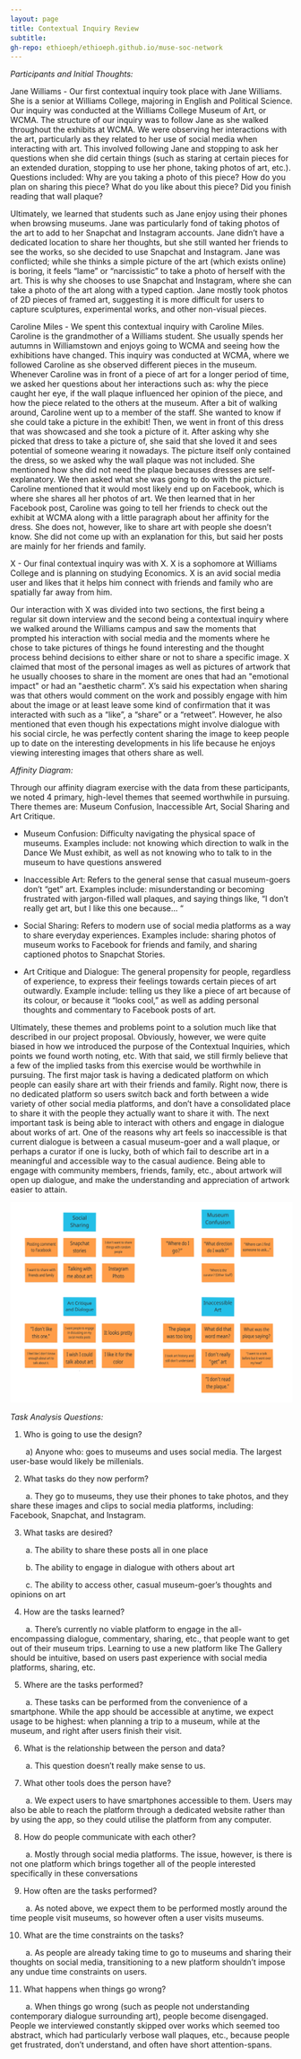 ```yaml
---
layout: page
title: Contextual Inquiry Review
subtitle: 
gh-repo: ethioeph/ethioeph.github.io/muse-soc-network
---
```


_Participants and Initial Thoughts:_

Jane Williams - Our first contextual inquiry took place with Jane Williams.  She is a senior at Williams College, majoring in English and Political Science.  Our inquiry was conducted at the Williams College Museum of Art, or WCMA.  The structure of our inquiry was to follow Jane as she walked throughout the exhibits at WCMA.  We were observing her interactions with the art, particularly as they related to her use of social media when interacting with art.  This involved following Jane and stopping to ask her questions when she did certain things (such as staring at certain pieces for an extended duration, stopping to use her phone, taking photos of art, etc.).  Questions included: Why are you taking a photo of this piece?  How do you plan on sharing this piece?  What do you like about this piece?  Did you finish reading that wall plaque?

Ultimately, we learned that students such as Jane enjoy using their phones when browsing museums.  Jane was particularly fond of taking photos of the art to add to her Snapchat and Instagram accounts.  Jane didn’t have a dedicated location to share her thoughts, but she still wanted her friends to see the works, so she decided to use Snapchat and Instagram.  Jane was conflicted; while she thinks a simple picture of the art (which exists online) is boring, it feels “lame” or “narcissistic” to take a photo of herself with the art.  This is why she chooses to use Snapchat and Instagram, where she can take a photo of the art along with a typed caption.  Jane mostly took photos of 2D pieces of framed art, suggesting it is more difficult for users to capture sculptures, experimental works, and other non-visual pieces.

Caroline Miles - We spent this contextual inquiry with Caroline Miles. Caroline is the grandmother of a Williams student. She usually spends her autumns in Williamstown and enjoys going to WCMA and seeing how the exhibitions have changed. This inquiry was conducted at WCMA, where we followed Caroline as she observed different pieces in the museum. Whenever Caroline was in front of a piece of art for a longer period of time, we asked her questions about her interactions such as: why the piece caught her eye, if the wall plaque influenced her opinion of the piece, and how the piece related to the others at the museum.  After a bit of walking around, Caroline went up to a member of the staff. She wanted to know if she could take a picture in the exhibit! Then, we went in front of this dress that was showcased and she took a picture of it. After asking why she picked that dress to take a picture of, she said that she loved it and sees potential of someone wearing it nowadays. The picture itself only contained the dress, so we asked why the wall plaque was not included. She mentioned how she did not need the plaque becauses dresses are self-explanatory. We then asked what she was going to do with the picture. Caroline mentioned that it would most likely end up on Facebook, which is where she shares all her photos of art. We then learned that in her Facebook post, Caroline was going to tell her friends to check out the exhibit at WCMA along with a little paragraph about her affinity for the dress.  She does not, however, like to share art with people she doesn’t know. She did not come up with an explanation for this, but said her posts are mainly for her friends and family. 

X - Our final contextual inquiry was with X. X is a sophomore at Williams College and is planning on studying Economics. X is an avid social media user and likes that it helps him connect with friends and family who are spatially far away from him. 

Our interaction with X was divided into two sections, the first being a regular sit down interview and the second being a contextual inquiry where we walked around the Williams campus and saw the moments that prompted his interaction with social media and the moments where he chose to take pictures of things he found interesting and the thought process behind decisions to either share or not to share a specific image.  X claimed that most of the personal images as well as pictures of artwork that he usually chooses to share in the moment are ones that had an "emotional impact" or had an "aesthetic charm”.  X’s said his expectation when sharing was that others would comment on the work and possibly engage with him about the image or at least leave some kind of confirmation that it was interacted with such as a “like”, a “share” or a “retweet”. However, he also mentioned that even though his expectations might involve dialogue with his social circle, he was perfectly content sharing the image to keep people up to date on the interesting developments in his life because he enjoys viewing interesting images that others share as well.


_Affinity Diagram:_

Through our affinity diagram exercise with the data from these participants, we noted 4 primary, high-level themes that seemed worthwhile in pursuing.  There themes are: Museum Confusion, Inaccessible Art, Social Sharing and Art Critique.

* Museum Confusion: Difficulty navigating the physical space of museums.  Examples include: not knowing which direction to walk in the Dance We Must exhibit, as well as not knowing who to talk to in the museum to have questions answered

* Inaccessible Art: Refers to the general sense that casual museum-goers don’t “get” art.  Examples include: misunderstanding or becoming frustrated with jargon-filled wall plaques, and saying things like, “I don’t really get art, but I like this one because... “

* Social Sharing: Refers to modern use of social media platforms as a way to share everyday experiences.  Examples include: sharing photos of museum works to Facebook for friends and family, and sharing captioned photos to Snapchat Stories.

* Art Critique and Dialogue: The general propensity for people, regardless of experience, to express their feelings towards certain pieces of art outwardly.  Example include: telling us they like a piece of art because of its colour, or because it “looks cool,” as well as adding personal thoughts and commentary to Facebook posts of art.

Ultimately, these themes and problems point to a solution much like that described in our project proposal.  Obviously, however, we were quite biased in how we introduced the purpose of the Contextual Inquiries, which points we found worth noting, etc.  With that said, we still firmly believe that a few of the implied tasks from this exercise would be worthwhile in pursuing.  The first major task is having a dedicated platform on which people can easily share art with their friends and family.  Right now, there is no dedicated platform so users switch back and forth between a wide variety of other social media platforms, and don’t have a consolidated place to share it with the people they actually want to share it with.  The next important task is being able to interact with others and engage in dialogue about works of art.  One of the reasons why art feels so inaccessible is that current dialogue is between a casual museum-goer and a wall plaque, or perhaps a curator if one is lucky, both of which fail to describe art in a meaningful and accessible way to the casual audience.  Being able to engage with community members, friends, family, etc., about artwork will open up dialogue, and make the understanding and appreciation of artwork easier to attain.

![Affinity Diagram](./Affinity_diagram_digital.png)

_Task Analysis Questions:_

1. Who is going to use the design?

&nbsp;&nbsp;&nbsp;&nbsp;&nbsp;&nbsp; a) Anyone who: goes to museums and uses social media.  The largest user-base would likely be millenials.

2. What tasks do they now perform?

&nbsp;&nbsp;&nbsp;&nbsp;&nbsp;&nbsp;  a. They go to museums, they use their phones to take photos, and they share these images and clips to social media platforms, including: Facebook, Snapchat, and Instagram.

3. What tasks are desired?

&nbsp;&nbsp;&nbsp;&nbsp;&nbsp;&nbsp; a. The ability to share these posts all in one place

&nbsp;&nbsp;&nbsp;&nbsp;&nbsp;&nbsp; b. The ability to engage in dialogue with others about art

&nbsp;&nbsp;&nbsp;&nbsp;&nbsp;&nbsp; c. The ability to access other, casual museum-goer’s thoughts and opinions on art

4. How are the tasks learned?

&nbsp;&nbsp;&nbsp;&nbsp;&nbsp;&nbsp;  a. There’s currently no viable platform to engage in the all-encompassing dialogue, commentary, sharing, etc., that people want to get out of their museum trips.  Learning to use a new platform like The Gallery should be intuitive, based on users past experience with social media platforms, sharing, etc.
  
5. Where are the tasks performed?

&nbsp;&nbsp;&nbsp;&nbsp;&nbsp;&nbsp; a. These tasks can be performed from the convenience of a smartphone.  While the app should be accessible at anytime, we expect usage to be highest: when planning a trip to a museum, while at the museum, and right after users finish their visit.

6. What is the relationship between the person and data?

&nbsp;&nbsp;&nbsp;&nbsp;&nbsp;&nbsp; a. This question doesn’t really make sense to us.

7. What other tools does the person have?

&nbsp;&nbsp;&nbsp;&nbsp;&nbsp;&nbsp; a. We expect users to have smartphones accessible to them.  Users may also be able to reach the platform through a dedicated website rather than by using the app, so they could utilise the platform from any computer.

8. How do people communicate with each other?

&nbsp;&nbsp;&nbsp;&nbsp;&nbsp;&nbsp;  a. Mostly through social media platforms.  The issue, however, is there is not one platform which brings together all of the people interested specifically in these conversations

9. How often are the tasks performed?

&nbsp;&nbsp;&nbsp;&nbsp;&nbsp;&nbsp;  a. As noted above, we expect them to be performed mostly around the time people visit museums, so however often a user visits museums.

10. What are the time constraints on the tasks?

&nbsp;&nbsp;&nbsp;&nbsp;&nbsp;&nbsp;  a. As people are already taking time to go to museums and sharing their thoughts on social media, transitioning to a new platform shouldn’t impose any undue time constraints on users.

11. What happens when things go wrong?

&nbsp;&nbsp;&nbsp;&nbsp;&nbsp;&nbsp;  a. When things go wrong (such as people not understanding contemporary dialogue surrounding art), people become disengaged.  People we interviewed constantly skipped over works which seemed too abstract, which had particularly verbose wall plaques, etc., because people get frustrated, don’t understand, and often have short attention-spans.



